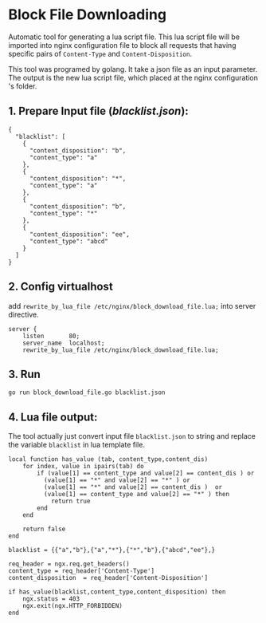 # Block File Downloading 
Automatic tool for generating a lua script file. This lua script file will be imported into nginx configuration file 
to block all requests that having specific pairs of `Content-Type` and `Content-Disposition`.

This tool was programed by golang. It take a json file as an input parameter. 
The output is the new lua script file, which placed at the nginx configuration 's folder. 
## 1. Prepare Input file (*blacklist.json*):
```
{
  "blacklist": [
    {
      "content_disposition": "b",
      "content_type": "a"
    },
    {
      "content_disposition": "*",
      "content_type": "a"
    },
    {
      "content_disposition": "b",
      "content_type": "*"
    },
    {
      "content_disposition": "ee",
      "content_type": "abcd"
    }
  ]
}
```

## 2. Config virtualhost 
add `rewrite_by_lua_file /etc/nginx/block_download_file.lua;`  into server directive.
```
server {
    listen       80;
    server_name  localhost;
    rewrite_by_lua_file /etc/nginx/block_download_file.lua; 
```

## 3. Run
```
go run block_download_file.go blacklist.json
```

## 4.  Lua file output:
The tool actually just convert input file `blacklist.json` to string and replace the variable `blacklist` 
in lua template file.
```
local function has_value (tab, content_type,content_dis)
    for index, value in ipairs(tab) do
        if (value[1] == content_type and value[2] == content_dis ) or
          (value[1] == "*" and value[2] == "*" ) or
          (value[1] == "*" and value[2] == content_dis )  or
          (value[1] == content_type and value[2] == "*" ) then
            return true
        end
    end

    return false
end

blacklist = {{"a","b"},{"a","*"},{"*","b"},{"abcd","ee"},}

req_header = ngx.req.get_headers()
content_type = req_header['Content-Type']
content_disposition  = req_header['Content-Disposition']

if has_value(blacklist,content_type,content_disposition) then
    ngx.status = 403
    ngx.exit(ngx.HTTP_FORBIDDEN)
end
```